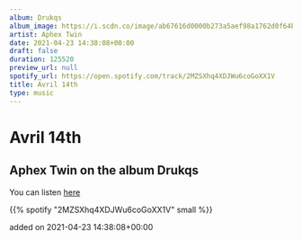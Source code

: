 ```yaml
---
album: Drukqs
album_image: https://i.scdn.co/image/ab67616d0000b273a5aef98a1762d0f64bb6ed9a
artist: Aphex Twin
date: 2021-04-23 14:38:08+00:00
draft: false
duration: 125520
preview_url: null
spotify_url: https://open.spotify.com/track/2MZSXhq4XDJWu6coGoXX1V
title: Avril 14th
type: music
---
```



# Avril 14th

## Aphex Twin on the album Drukqs

You can listen [here](https://open.spotify.com/track/2MZSXhq4XDJWu6coGoXX1V)

{{% spotify "2MZSXhq4XDJWu6coGoXX1V" small %}}

added on 2021-04-23 14:38:08+00:00